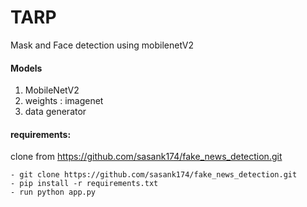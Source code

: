 # TARP

Mask and Face detection using mobilenetV2

#### **Models**

1. MobileNetV2
2. weights : imagenet
3. data generator



#### **requirements:**
clone from https://github.com/sasank174/fake_news_detection.git
```
- git clone https://github.com/sasank174/fake_news_detection.git
- pip install -r requirements.txt
- run python app.py
```
